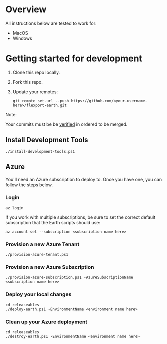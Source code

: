 # Overview

All instructions below are tested to work for:
- MacOS
- Windows

# Getting started for development

1. Clone this repo locally.
2. Fork this repo.
3. Update your remotes:

    `git remote set-url --push https://github.com/<your-username-here>/flexport-earth.git`

Note:

Your commits must be be [verified](https://docs.github.com/en/authentication/managing-commit-signature-verification) in ordered to be merged.

## Install Development Tools

    ./install-development-tools.ps1

## Azure

You'll need an Azure subscription to deploy to. Once you have one, you can follow the steps below.

### Login

    az login

If you work with multiple subscriptions, be sure to set the correct default subscription that the Earth scripts should use:

    az account set --subscription <subscription name here>

### Provision a new Azure Tenant

    ./provision-azure-tenant.ps1

### Provision a new Azure Subscription

    ./provision-azure-subscription.ps1 -AzureSubscriptionName <subscription name here>

### Deploy your local changes

    cd releaseables
    ./deploy-earth.ps1 -EnvironmentName <environment name here>

### Clean up your Azure deployment

    cd releaseables
    ./destroy-earth.ps1 -EnvironmentName <environment name here>
